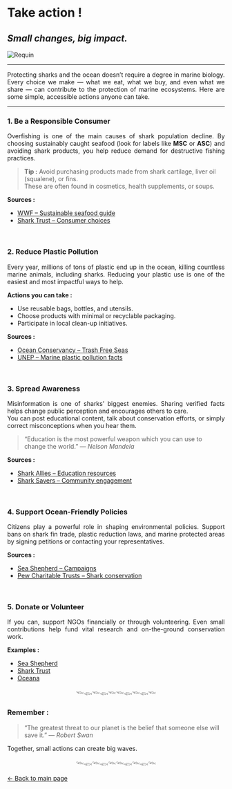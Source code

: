 <link rel="stylesheet" href="style.css">

# Take action !
## *Small changes, big impact.*

![Requin](https://github.com/user-attachments/assets/1da6f5a5-2547-4b2d-9364-660c7aafa13d)

---

<div align="justify">
 
Protecting sharks and the ocean doesn’t require a degree in marine biology. Every choice we make — what we eat, what we buy, and even what we share — can contribute to the protection of marine ecosystems. Here are some simple, accessible actions anyone can take.
</div>

---


### 1. Be a Responsible Consumer

<div align="justify"> 
 
Overfishing is one of the main causes of shark population decline. By choosing sustainably caught seafood (look for labels like **MSC** or **ASC**) and avoiding shark products, you help reduce demand for destructive fishing practices.
</div>

> **Tip :** Avoid purchasing products made from shark cartilage, liver oil (squalene), or fins.  
> These are often found in cosmetics, health supplements, or soups.

**Sources :**  
- [WWF – Sustainable seafood guide](https://www.worldwildlife.org/industries/sustainable-seafood) 
- [Shark Trust – Consumer choices](https://www.sharktrust.org/shark-threats)

&nbsp;&nbsp;&nbsp;&nbsp;

### 2. Reduce Plastic Pollution

<div align="justify">
 
Every year, millions of tons of plastic end up in the ocean, killing countless marine animals, including sharks. Reducing your plastic use is one of the easiest and most impactful ways to help.  
</div>

**Actions you can take :**
- Use reusable bags, bottles, and utensils.  
- Choose products with minimal or recyclable packaging.  
- Participate in local clean-up initiatives.

**Sources :**  
- [Ocean Conservancy – Trash Free Seas](https://oceanconservancy.org/trash-free-seas/)  
- [UNEP – Marine plastic pollution facts](https://www.unep.org/interactives/beat-plastic-pollution/)

&nbsp;&nbsp;&nbsp;&nbsp;

### 3. Spread Awareness

<div align="justify">
 
Misinformation is one of sharks’ biggest enemies. Sharing verified facts helps change public perception and encourages others to care.  
You can post educational content, talk about conservation efforts, or simply correct misconceptions when you hear them.  
</div>

> “Education is the most powerful weapon which you can use to change the world.” — *Nelson Mandela*

**Sources :**  
- [Shark Allies – Education resources](https://www.sharkallies.com/)  
- [Shark Savers – Community engagement](https://www.shark-savers.com/)

&nbsp;&nbsp;&nbsp;&nbsp;

### 4. Support Ocean-Friendly Policies

<div align="justify">
 
Citizens play a powerful role in shaping environmental policies. Support bans on shark fin trade, plastic reduction laws, and marine protected areas by signing petitions or contacting your representatives.
</div>

**Sources :**  
- [Sea Shepherd – Campaigns](https://www.seashepherd.org/)  
- [Pew Charitable Trusts – Shark conservation](https://www.pewtrusts.org/en/projects/global-shark-conservation)

&nbsp;&nbsp;&nbsp;&nbsp;

### 5. Donate or Volunteer

<div align="justify">
 
If you can, support NGOs financially or through volunteering. Even small contributions help fund vital research and on-the-ground conservation work.
</div>

**Examples :**  
- [Sea Shepherd](https://www.seashepherdglobal.org/get-involved/)  
- [Shark Trust](https://www.sharktrust.org/donate)  
- [Oceana](https://oceana.org/take-action/)


<div align=center>
 
 𓆝𓆟𓆝𓆟𓆝𓆝𓆟𓆝𓆟𓆝
</div>

### Remember :

> “The greatest threat to our planet is the belief that someone else will save it.” — *Robert Swan*

Together, small actions can create big waves.

<div align=center>
 
 𓆝𓆟𓆝𓆟𓆝𓆝𓆟𓆝𓆟𓆝
</div>

[← Back to main page](index.md)

